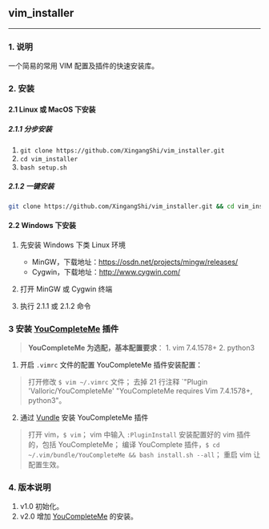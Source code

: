 ## vim_installer

---

### 1. 说明

一个简易的常用 VIM 配置及插件的快速安装库。


### 2. 安装


#### 2.1 Linux 或 MacOS 下安装

##### 2.1.1 分步安装
1. `git clone https://github.com/XingangShi/vim_installer.git`
2. `cd vim_installer`
3. `bash setup.sh`

##### 2.1.2 一键安装

```bash
git clone https://github.com/XingangShi/vim_installer.git && cd vim_installer && bash setup.sh && cd -
```

#### 2.2 Windows 下安装
1. 先安装 Windows 下类 Linux 环境
    * MinGW，下载地址：https://osdn.net/projects/mingw/releases/
    * Cygwin，下载地址：http://www.cygwin.com/

2. 打开 MinGW 或 Cygwin 终端

3. 执行 2.1.1 或 2.1.2 命令

### 3 安装 [YouCompleteMe](https://github.com/ycm-core/YouCompleteMe) 插件
> **YouCompleteMe 为选配，基本配置要求**： 1. vim 7.4.1578+ 2. python3

1. 开启 `.vimrc` 文件的配置 YouCompleteMe 插件安装配置：
> 打开修改 `$ vim ~/.vimrc` 文件；
> 去掉 21 行注释 `"Plugin 'Valloric/YouCompleteMe' "YouCompleteMe requires Vim 7.4.1578+, python3"。

2. 通过 [Vundle](https://github.com/VundleVim/Vundle.vim) 安装 YouCompleteMe 插件
>  打开 vim，`$ vim`；
>  vim 中输入 `:PluginInstall` 安装配置好的 vim 插件的，包括 YouCompleteMe；
>  编译 YouComplete 插件，`$ cd ~/.vim/bundle/YouCompleteMe && bash install.sh --all`；
>  重启 vim 让配置生效。

### 4. 版本说明
1. v1.0 初始化。
2. v2.0 增加 [YouCompleteMe](https://github.com/ycm-core/YouCompleteMe) 的安装。
